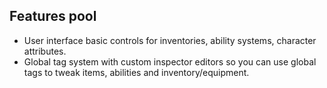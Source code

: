 ## Features pool

- User interface basic controls for inventories, ability systems, character attributes.
- Global tag system with custom inspector editors so you can use global tags to tweak items, abilities and inventory/equipment.
